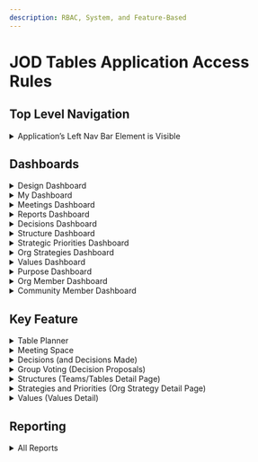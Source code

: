 ```yaml
---
description: RBAC, System, and Feature-Based
---
```


# JOD Tables Application Access Rules

## Top Level Navigation

<details>

<summary>Application’s Left Nav Bar Element is Visible</summary>

<table><thead><tr><th width="190.8203125"></th><th align="center">Super Admin</th><th align="center">Org Admin</th><th width="119.21484375" align="center">Designer</th><th width="109.87890625" align="center">User</th></tr></thead><tbody><tr><td>Design</td><td align="center">✅</td><td align="center">✅</td><td align="center">✅</td><td align="center">✅</td></tr><tr><td>My Dashboard</td><td align="center">✅</td><td align="center">✅</td><td align="center">✅</td><td align="center">✅</td></tr><tr><td>Meetings</td><td align="center">✅</td><td align="center">✅</td><td align="center">✅</td><td align="center">✅</td></tr><tr><td>Reports</td><td align="center">✅</td><td align="center">✅</td><td align="center">✅</td><td align="center">✅</td></tr><tr><td>Decisions🔒</td><td align="center">✅</td><td align="center">✅</td><td align="center">✅</td><td align="center">❌</td></tr><tr><td>Structure🔒</td><td align="center">✅</td><td align="center">✅</td><td align="center">✅</td><td align="center">❌</td></tr><tr><td>Strategic Priorities</td><td align="center">✅</td><td align="center">✅</td><td align="center">✅</td><td align="center">✅</td></tr><tr><td>Org Strategies</td><td align="center">✅</td><td align="center">✅</td><td align="center">✅</td><td align="center">✅</td></tr><tr><td>Values</td><td align="center">✅</td><td align="center">✅</td><td align="center">✅</td><td align="center">✅</td></tr><tr><td>Org Members🔒</td><td align="center">✅</td><td align="center">✅</td><td align="center">❌</td><td align="center">❌</td></tr><tr><td>Community Mbrs🔒</td><td align="center">✅</td><td align="center">✅</td><td align="center">❌</td><td align="center">❌</td></tr></tbody></table>

</details>

## Dashboards

<details>

<summary>Design Dashboard</summary>

<table><thead><tr><th width="202.0390625"></th><th align="center">Super Admin</th><th width="115.85546875" align="center">Org Admin</th><th width="113.625" align="center">Designer</th><th width="107.58984375" align="center">User</th></tr></thead><tbody><tr><td>Can View</td><td align="center">✅</td><td align="center">✅</td><td align="center">✅</td><td align="center">✅</td></tr><tr><td>Can Click to Detail</td><td align="center">✅</td><td align="center">✅</td><td align="center">✅</td><td align="center">❌ (??)</td></tr><tr><td>Can Filter</td><td align="center">✅</td><td align="center">✅</td><td align="center">☑️</td><td align="center">☑️</td></tr><tr><td>Can Sort</td><td align="center">✅</td><td align="center">✅</td><td align="center">❌</td><td align="center">❌</td></tr><tr><td>Create Record from Dashboard</td><td align="center">◻️</td><td align="center">◻️</td><td align="center">◻️</td><td align="center">◻️</td></tr><tr><td>Delete from Dashboard</td><td align="center">◻️</td><td align="center">◻️</td><td align="center">◻️</td><td align="center">◻️</td></tr></tbody></table>

{% hint style="info" %}
Notes:

1. ◻️ = N/A
2. ☑️ = partial capacity. Can show/hide Table Participants or Represented Groups
3. Sort = Tables and Teams only
4. ?? = Why Not
{% endhint %}

</details>

<details>

<summary>My Dashboard</summary>

<table><thead><tr><th width="251.234375"></th><th width="121.26171875" align="center">Super Admin</th><th width="111.08203125" align="center">Org Admin</th><th width="102.43359375" align="center">Designer</th><th width="92.125" align="center">User</th></tr></thead><tbody><tr><td>Can View Page</td><td align="center">✅</td><td align="center">✅</td><td align="center">✅</td><td align="center">✅</td></tr><tr><td>Can View Team/Table Card</td><td align="center"><p>☑️</p><p>(p)</p></td><td align="center"><p>☑️</p><p>(p)</p></td><td align="center"><p>☑️</p><p>(p)</p></td><td align="center"><p>☑️</p><p>(p)</p></td></tr><tr><td>Can Click to Team/Table Detail</td><td align="center"><p>☑️</p><p>(p)</p></td><td align="center"><p>☑️</p><p>(p)</p></td><td align="center"><p>☑️</p><p>(p)</p></td><td align="center"><p>☑️</p><p>(p)</p></td></tr><tr><td>Can View My Open Commitments</td><td align="center"><p>☑️</p><p>(p)</p></td><td align="center"><p>☑️</p><p>(p)</p></td><td align="center"><p>☑️</p><p>(p)</p></td><td align="center"><p>☑️</p><p>(p)</p></td></tr><tr><td>Can View My Open Group Lead Tasks</td><td align="center"><p>☑️</p><p>(gl)</p></td><td align="center"><p>☑️</p><p>(gl)</p></td><td align="center"><p>☑️</p><p>(gl)</p></td><td align="center"><p>☑️</p><p>(gl)</p></td></tr><tr><td>Can Filter</td><td align="center">✅</td><td align="center">✅</td><td align="center">✅</td><td align="center">✅</td></tr><tr><td>Can Sort</td><td align="center">◻️</td><td align="center">◻️</td><td align="center">◻️</td><td align="center">◻️</td></tr><tr><td>Create Record from Dashboard</td><td align="center">◻️</td><td align="center">◻️</td><td align="center">◻️</td><td align="center">◻️</td></tr><tr><td>Delete from Dashboard</td><td align="center">◻️</td><td align="center">◻️</td><td align="center">◻️</td><td align="center">◻️</td></tr></tbody></table>

{% hint style="info" %}
Notes:

1. ◻️ = N/A
2. ☑️(p) = only for Teams/Table where the user is a participant
3. ☑️(gl) = only for Teams/Table where the user is a Group Lead
4. Filter = active vs inactive
5. All users can mark their Commitments as “Ready”
{% endhint %}

</details>

<details>

<summary>Meetings Dashboard</summary>

<table><thead><tr><th width="198.296875"></th><th align="center">Super Admin</th><th width="125.91796875" align="center">Org Admin</th><th width="118.3828125" align="center">Designer</th><th width="101.45703125" align="center">User</th></tr></thead><tbody><tr><td>Can View Summary Info</td><td align="center">✅</td><td align="center">✅</td><td align="center">✅</td><td align="center"><p>☑️</p><p>(p)</p></td></tr><tr><td>Can Click to Detail</td><td align="center"><p>☑️</p><p>(p)</p></td><td align="center"><p>☑️</p><p>(p)</p></td><td align="center"><p>☑️</p><p>(p)</p></td><td align="center"><p>☑️</p><p>(p)</p></td></tr><tr><td>Can Filter</td><td align="center">✅</td><td align="center">✅</td><td align="center">✅</td><td align="center"><p>☑️</p><p>(p)</p></td></tr><tr><td>Can Sort</td><td align="center">◻️</td><td align="center">◻️</td><td align="center">◻️</td><td align="center">◻️</td></tr><tr><td>Create Record from Dashboard</td><td align="center"><p>☑️</p><p>(gl)</p></td><td align="center"><p>☑️</p><p>(gl)</p></td><td align="center"><p>☑️</p><p>(gl)</p></td><td align="center"><p>☑️</p><p>(gl)</p></td></tr><tr><td>Delete from Dashboard</td><td align="center">◻️</td><td align="center">◻️</td><td align="center">◻️</td><td align="center">◻️</td></tr></tbody></table>

{% hint style="info" %}
Notes:

1. ◻️ = N/A
2. ☑️ (p) = partial capacity for view, filter, and click to: only for Groups where they are a participant
3. ☑️(gl) = partial capacity for create from dashboard: only where User is a GL for the team/table
4. Filter = active vs inactive, user tables/teams, and meeting start time
{% endhint %}

</details>

<details>

<summary>Reports Dashboard</summary>

<table><thead><tr><th width="164.1875"></th><th align="center">Super Admin</th><th align="center">Org Admin</th><th align="center">Designer</th><th align="center">User</th></tr></thead><tbody><tr><td>Can View Page</td><td align="center">✅</td><td align="center">✅</td><td align="center">✅</td><td align="center">✅</td></tr><tr><td>Can View Report Summary Info</td><td align="center">✅</td><td align="center">✅</td><td align="center">✅</td><td align="center">☑️</td></tr><tr><td>Can Click to Detailed Report</td><td align="center">✅</td><td align="center">✅</td><td align="center">✅</td><td align="center">☑️</td></tr><tr><td>Can Filter List</td><td align="center">◻️</td><td align="center">◻️</td><td align="center">◻️</td><td align="center">◻️</td></tr><tr><td>Can Sort List</td><td align="center">◻️</td><td align="center">◻️</td><td align="center">◻️</td><td align="center">◻️</td></tr></tbody></table>

{% hint style="info" %}
Notes:

1. ◻️ = N/A
2. ☑️ = partial capacity: Only Unlocked Reports (reports <mark style="color:red;">WITHOUT</mark> the 🔒 icon)
{% endhint %}

</details>

<details>

<summary>Decisions Dashboard</summary>

<table><thead><tr><th width="189.44921875"></th><th width="127.3125" align="center">Super Admin</th><th align="center">Org Admin</th><th width="115.46484375" align="center">Designer</th><th width="112.96875" align="center">User</th></tr></thead><tbody><tr><td>Can View Page</td><td align="center">✅</td><td align="center">✅</td><td align="center">✅</td><td align="center">❌</td></tr><tr><td>Update Record from Dashboard</td><td align="center"><p>☑️</p><p>(gl)</p><p>(See note 3)</p></td><td align="center"><p>☑️</p><p>(gl)</p><p>(See note 3)</p></td><td align="center"><p>☑️</p><p>(gl)</p><p>(See note 3)</p></td><td align="center">❌</td></tr><tr><td>Can Click to Detail</td><td align="center"><p>☑️</p><p>(gl)</p></td><td align="center"><p>☑️</p><p>(gl)</p></td><td align="center"><p>☑️</p><p>(gl)</p></td><td align="center">❌</td></tr><tr><td>Can Filter</td><td align="center">✅</td><td align="center">✅</td><td align="center">✅</td><td align="center">❌</td></tr><tr><td>Can Sort</td><td align="center">◻️</td><td align="center">◻️</td><td align="center">◻️</td><td align="center">◻️</td></tr><tr><td>Create Record from Dashboard</td><td align="center">◻️</td><td align="center">◻️</td><td align="center">◻️</td><td align="center">◻️</td></tr><tr><td>Delete from Dashboard</td><td align="center"><p>☑️</p><p>(gl)</p></td><td align="center"><p>☑️</p><p>(gl)</p></td><td align="center"><p>☑️</p><p>(gl)</p></td><td align="center">❌</td></tr></tbody></table>

{% hint style="info" %}
Notes:

1. ◻️ = N/A
2. ☑️(gl) = partial capacity:  only where User is GL for the team/table who created the decision (record deletion occurs via popup of decision record on page).
3. These users can update decision records via a popup on the dashboard screen.
{% endhint %}

</details>

<details>

<summary>Structure Dashboard</summary>

<table><thead><tr><th width="199.80078125"></th><th align="center">Super Admin</th><th width="120.8203125" align="center">Org Admin</th><th width="107.30078125" align="center">Designer</th><th width="114.81640625" align="center">User</th></tr></thead><tbody><tr><td>Can View</td><td align="center">✅</td><td align="center">✅</td><td align="center">✅</td><td align="center">❌</td></tr><tr><td>Can Click to Detail</td><td align="center">✅</td><td align="center">✅</td><td align="center">✅</td><td align="center">❌</td></tr><tr><td>Can Filter</td><td align="center">✅</td><td align="center">✅</td><td align="center">✅</td><td align="center">❌</td></tr><tr><td>Can Sort</td><td align="center">✅</td><td align="center">✅</td><td align="center">✅</td><td align="center">❌</td></tr><tr><td>Create Record from Dashboard</td><td align="center">✅</td><td align="center">✅</td><td align="center">✅</td><td align="center">❌</td></tr><tr><td>Delete from Dashboard</td><td align="center">◻️</td><td align="center">◻️</td><td align="center">◻️</td><td align="center">◻️</td></tr></tbody></table>

{% hint style="info" %}
Notes:

1. ◻️ = N/A
{% endhint %}

</details>

<details>

<summary>Strategic Priorities Dashboard</summary>

<table><thead><tr><th width="196.734375"></th><th align="center">Super Admin</th><th width="110.69921875" align="center">Org Admin</th><th align="center">Designer</th><th width="101.94921875" align="center">User</th></tr></thead><tbody><tr><td>Can View</td><td align="center">✅</td><td align="center">✅</td><td align="center">✅</td><td align="center">❌</td></tr><tr><td>Can Click to Detail</td><td align="center">✅</td><td align="center">✅</td><td align="center">✅</td><td align="center">❌</td></tr><tr><td>Can Filter</td><td align="center">✅</td><td align="center">✅</td><td align="center">✅</td><td align="center">❌</td></tr><tr><td>Can Sort</td><td align="center">◻️</td><td align="center">◻️</td><td align="center">◻️</td><td align="center">◻️</td></tr><tr><td>Create Record from Dashboard</td><td align="center">◻️</td><td align="center">◻️</td><td align="center">◻️</td><td align="center">◻️</td></tr><tr><td>Delete from Dashboard</td><td align="center">◻️</td><td align="center">◻️</td><td align="center">◻️</td><td align="center">◻️</td></tr></tbody></table>

{% hint style="info" %}
Notes:

1. ◻️ = N/A
{% endhint %}

</details>

<details>

<summary>Org Strategies Dashboard</summary>

<table><thead><tr><th width="197.9296875"></th><th align="center">Super Admin</th><th align="center">Org Admin</th><th width="103.4296875" align="center">Designer</th><th width="110.94140625" align="center">User</th></tr></thead><tbody><tr><td>Can View</td><td align="center">✅</td><td align="center">✅</td><td align="center">✅</td><td align="center">✅</td></tr><tr><td>Can Click to Detail</td><td align="center">✅</td><td align="center">✅</td><td align="center">✅</td><td align="center">✅</td></tr><tr><td>Can Filter</td><td align="center">✅</td><td align="center">✅</td><td align="center">✅</td><td align="center">✅</td></tr><tr><td>Can Sort</td><td align="center">✅</td><td align="center">✅</td><td align="center">❌</td><td align="center">❌</td></tr><tr><td>Create Record from Dashboard</td><td align="center">✅</td><td align="center">✅</td><td align="center">❌</td><td align="center">❌</td></tr><tr><td>Delete from Dashboard</td><td align="center">◻️</td><td align="center">◻️</td><td align="center">◻️</td><td align="center">◻️</td></tr></tbody></table>

{% hint style="info" %}
Notes:

1. ◻️ = N/A
2. Filter = active vs inactive
{% endhint %}

</details>

<details>

<summary>Values Dashboard</summary>

<table><thead><tr><th width="200.46875"></th><th align="center">Super Admin</th><th align="center">Org Admin</th><th width="108.63671875" align="center">Designer</th><th width="110" align="center">User</th></tr></thead><tbody><tr><td>Can View</td><td align="center">✅</td><td align="center">✅</td><td align="center">✅</td><td align="center">✅</td></tr><tr><td>Can Click to Detail</td><td align="center">✅</td><td align="center">✅</td><td align="center">✅</td><td align="center">✅</td></tr><tr><td>Can Filter</td><td align="center">✅</td><td align="center">✅</td><td align="center">✅</td><td align="center">✅</td></tr><tr><td>Can Sort</td><td align="center">✅</td><td align="center">✅</td><td align="center">❌</td><td align="center">❌</td></tr><tr><td>Create Record from Dashboard</td><td align="center">✅</td><td align="center">✅</td><td align="center">❌</td><td align="center">❌</td></tr><tr><td>Delete from Dashboard</td><td align="center">◻️</td><td align="center">◻️</td><td align="center">◻️</td><td align="center">◻️</td></tr></tbody></table>

{% hint style="info" %}
Notes:

1. ◻️ = N/A
2. Filter = active vs inactive
{% endhint %}

</details>

<details>

<summary>Purpose Dashboard</summary>

<table><thead><tr><th width="209.60546875"></th><th align="center">Super Admin</th><th align="center">Org Admin</th><th width="107.08203125" align="center">Designer</th><th width="100.53125" align="center">User</th></tr></thead><tbody><tr><td>Can View</td><td align="center">✅</td><td align="center">✅</td><td align="center">✅</td><td align="center">✅</td></tr><tr><td>Can Click to Detail</td><td align="center">◻️</td><td align="center">◻️</td><td align="center">◻️</td><td align="center">◻️</td></tr><tr><td>Can Filter</td><td align="center">✅</td><td align="center">✅</td><td align="center">❌</td><td align="center">❌</td></tr><tr><td>Can Sort</td><td align="center">◻️</td><td align="center">◻️</td><td align="center">◻️</td><td align="center">◻️</td></tr><tr><td>Create Record from Dashboard</td><td align="center">✅</td><td align="center">✅</td><td align="center">❌</td><td align="center">❌</td></tr><tr><td>Delete from Dashboard</td><td align="center">◻️</td><td align="center">◻️</td><td align="center">◻️</td><td align="center">◻️</td></tr></tbody></table>

{% hint style="info" %}
Notes:

1. ◻️ = N/A
2. Filter = view previous versions
3. Records can be updated by the same groups that can create them from this dashboard (via a popup screen)
{% endhint %}

</details>

<details>

<summary>Org Member Dashboard</summary>

<table><thead><tr><th width="208.84375"></th><th align="center">Super Admin</th><th align="center">Org Admin</th><th width="103.90625" align="center">Designer</th><th width="103.87890625" align="center">User</th></tr></thead><tbody><tr><td>Can View</td><td align="center">✅</td><td align="center">✅</td><td align="center">❌</td><td align="center">❌</td></tr><tr><td>Can Click to Detail</td><td align="center">✅</td><td align="center">✅</td><td align="center">❌</td><td align="center">❌</td></tr><tr><td>Can Filter</td><td align="center">✅</td><td align="center">✅</td><td align="center">❌</td><td align="center">❌</td></tr><tr><td>Can Sort</td><td align="center">◻️</td><td align="center">◻️</td><td align="center">◻️</td><td align="center">◻️</td></tr><tr><td>Create Record from Dashboard</td><td align="center">✅</td><td align="center">✅</td><td align="center">❌</td><td align="center">❌</td></tr><tr><td>Delete from Dashboard</td><td align="center">◻️</td><td align="center">◻️</td><td align="center">◻️</td><td align="center">◻️</td></tr></tbody></table>

{% hint style="info" %}
Notes:

1. ◻️ = N/A
2. Filter = active vs inactive, and search
{% endhint %}

</details>

<details>

<summary>Community Member Dashboard</summary>



<table><thead><tr><th width="205.61328125"></th><th align="center">Super Admin</th><th align="center">Org Admin</th><th width="117.625" align="center">Designer</th><th width="94.7890625" align="center">User</th></tr></thead><tbody><tr><td>Can View</td><td align="center">✅</td><td align="center">✅</td><td align="center">❌</td><td align="center">❌</td></tr><tr><td>Can Click to Detail</td><td align="center">✅</td><td align="center">✅</td><td align="center">❌</td><td align="center">❌</td></tr><tr><td>Can Filter</td><td align="center">✅</td><td align="center">✅</td><td align="center">❌</td><td align="center">❌</td></tr><tr><td>Can Sort</td><td align="center">◻️</td><td align="center">◻️</td><td align="center">◻️</td><td align="center">◻️</td></tr><tr><td>Create Record from Dashboard</td><td align="center">✅</td><td align="center">✅</td><td align="center">❌</td><td align="center">❌</td></tr><tr><td>Delete from Dashboard</td><td align="center">◻️</td><td align="center">◻️</td><td align="center">◻️</td><td align="center">◻️</td></tr></tbody></table>

{% hint style="info" %}
Notes:

1. ◻️ = N/A
2. Filter = active vs inactive, and search
{% endhint %}

</details>

## Key Feature

<details>

<summary>Table Planner</summary>

{% hint style="info" %}
&#x20;<mark style="color:blue;">**GLOBAL RULE FOR THE TEAM/TABLE PLANNER**</mark>

<mark style="color:blue;">Users must be on a given Team/Table in order to access its Planner details page. The following grid identifies what the different roles can access on the Team/Table Planner page once there.</mark>&#x20;
{% endhint %}

<table><thead><tr><th></th><th width="157.86328125" align="center">Super Admin</th><th width="120.87109375" align="center">Org Admin</th><th width="111.40625" align="center">Designer</th><th width="101.6875" align="center">User</th></tr></thead><tbody><tr><td><mark style="color:blue;"><strong>SECTION:</strong></mark></td><td align="center"><mark style="color:blue;"><strong>Top Navigation</strong></mark>                               </td><td align="center"></td><td align="center"></td><td align="center"></td></tr><tr><td>Planner Tools Dropdown</td><td align="center"><p>☑️</p><p>(gl)</p></td><td align="center"><p>☑️</p><p>(gl)</p></td><td align="center"><p>☑️</p><p>(gl)</p></td><td align="center"><p>☑️</p><p>(gl)</p></td></tr><tr><td><mark style="color:blue;"><strong>SECTION:</strong></mark></td><td align="center"><mark style="color:blue;"><strong>Meetings</strong></mark>                               </td><td align="center"></td><td align="center"></td><td align="center"></td></tr><tr><td>READ Summary</td><td align="center">☑️<br>(p)</td><td align="center">☑️<br>(p)</td><td align="center">☑️<br>(p)</td><td align="center">☑️<br>(p)</td></tr><tr><td>READ Detail</td><td align="center">☑️<br>(p)</td><td align="center">☑️<br>(p)</td><td align="center">☑️<br>(p)</td><td align="center">☑️<br>(p)</td></tr><tr><td>Filter List</td><td align="center">☑️<br>(p)</td><td align="center">☑️<br>(p)</td><td align="center">☑️<br>(p)</td><td align="center">☑️<br>(p)</td></tr><tr><td>CREATE Record</td><td align="center"><p>☑️</p><p>(gl)</p></td><td align="center"><p>☑️</p><p>(gl)</p></td><td align="center"><p>☑️</p><p>(gl)</p></td><td align="center"><p>☑️</p><p>(gl)</p></td></tr><tr><td>UPDATE Record (from page)</td><td align="center"><p>☑️</p><p>(gl)</p><p>(See note:1)</p></td><td align="center"><p>☑️</p><p>(gl)</p><p>(See note:1)</p></td><td align="center"><p>☑️</p><p>(gl)</p><p>(See note:1)</p></td><td align="center"><p>☑️</p><p>(gl)</p><p>(See note:1)</p></td></tr><tr><td>Sort List</td><td align="center">◻️</td><td align="center">◻️</td><td align="center">◻️</td><td align="center">◻️</td></tr><tr><td>DELETE Record (from page)</td><td align="center">❌</td><td align="center">❌</td><td align="center">❌</td><td align="center">❌</td></tr><tr><td><mark style="color:blue;"><strong>SECTION:</strong></mark> </td><td align="center"><mark style="color:blue;"><strong>Actions</strong></mark>                                                                 </td><td align="center"></td><td align="center"></td><td align="center"></td></tr><tr><td>READ Summary</td><td align="center">☑️<br>(p)</td><td align="center">☑️<br>(p)</td><td align="center">☑️<br>(p)</td><td align="center">☑️<br>(p)</td></tr><tr><td>READ Detail</td><td align="center">☑️<br>(p)</td><td align="center">☑️<br>(p)</td><td align="center">☑️<br>(p)</td><td align="center">☑️<br>(p)</td></tr><tr><td>Filter List</td><td align="center">☑️<br>(p)</td><td align="center">☑️<br>(p)</td><td align="center">☑️<br>(p)</td><td align="center">☑️<br>(p)</td></tr><tr><td>CREATE Record</td><td align="center"><p>☑️</p><p>(gl)</p></td><td align="center"><p>☑️</p><p>(gl)</p></td><td align="center"><p>☑️</p><p>(gl)</p></td><td align="center"><p>☑️</p><p>(gl)</p></td></tr><tr><td>UPDATE Record (from page)</td><td align="center"><p>☑️</p><p>(gl)</p></td><td align="center"><p>☑️</p><p>(gl)</p></td><td align="center"><p>☑️</p><p>(gl)</p></td><td align="center"><p>☑️</p><p>(gl)</p></td></tr><tr><td>Sort List</td><td align="center"><p>☑️</p><p>(gl)</p></td><td align="center"><p>☑️</p><p>(gl)</p></td><td align="center"><p>☑️</p><p>(gl)</p></td><td align="center"><p>☑️</p><p>(gl)</p></td></tr><tr><td>DELETE Record (from page)</td><td align="center"><p>☑️</p><p>(gl)</p></td><td align="center"><p>☑️</p><p>(gl)</p></td><td align="center"><p>☑️</p><p>(gl)</p></td><td align="center"><p>☑️</p><p>(gl)</p></td></tr><tr><td><mark style="color:blue;"><strong>SECTION:</strong></mark> </td><td align="center"><mark style="color:blue;"><strong>Open Commitments</strong></mark>   </td><td align="center"></td><td align="center"></td><td align="center"></td></tr><tr><td>READ Summary</td><td align="center">☑️<br>(p)</td><td align="center">☑️<br>(p)</td><td align="center">☑️<br>(p)</td><td align="center">☑️<br>(p)</td></tr><tr><td>READ Detail</td><td align="center">☑️<br>(p)</td><td align="center">☑️<br>(p)</td><td align="center">☑️<br>(p)</td><td align="center">☑️<br>(p)</td></tr><tr><td>Filter List</td><td align="center">◻️</td><td align="center">◻️</td><td align="center">◻️</td><td align="center">◻️</td></tr><tr><td>CREATE Record</td><td align="center">❌</td><td align="center">❌</td><td align="center">❌</td><td align="center">❌</td></tr><tr><td>UPDATE Record (from page)</td><td align="center">❌</td><td align="center">❌</td><td align="center">❌</td><td align="center">❌</td></tr><tr><td>Sort List</td><td align="center">◻️</td><td align="center">◻️</td><td align="center">◻️</td><td align="center">◻️</td></tr><tr><td>DELETE Record (from page)</td><td align="center">❌</td><td align="center">❌</td><td align="center">❌</td><td align="center">❌</td></tr><tr><td><mark style="color:blue;"><strong>SECTION:</strong></mark> </td><td align="center"><mark style="color:blue;"><strong>Decisions</strong></mark>                                 </td><td align="center"></td><td align="center"></td><td align="center"></td></tr><tr><td>READ Summary</td><td align="center">☑️<br>(p)</td><td align="center">☑️<br>(p)</td><td align="center">☑️<br>(p)</td><td align="center">☑️<br>(p)</td></tr><tr><td>READ Detail</td><td align="center">☑️<br>(p)</td><td align="center">☑️<br>(p)</td><td align="center">☑️<br>(p)</td><td align="center">☑️<br>(p)</td></tr><tr><td>Filter List</td><td align="center">☑️<br>(p)</td><td align="center">☑️<br>(p)</td><td align="center">☑️<br>(p)</td><td align="center">☑️<br>(p)</td></tr><tr><td>CREATE Record</td><td align="center">❌</td><td align="center">❌</td><td align="center">❌</td><td align="center">❌</td></tr><tr><td>UPDATE Record (from page)</td><td align="center"><p>☑️</p><p>(gl)</p></td><td align="center"><p>☑️</p><p>(gl)</p></td><td align="center"><p>☑️</p><p>(gl)</p></td><td align="center"><p>☑️</p><p>(gl)</p></td></tr><tr><td>Sort List</td><td align="center">◻️</td><td align="center">◻️</td><td align="center">◻️</td><td align="center">◻️</td></tr><tr><td>DELETE Record (from page)</td><td align="center"><p>☑️</p><p>(gl)</p></td><td align="center"><p>☑️</p><p>(gl)</p></td><td align="center"><p>☑️</p><p>(gl)</p></td><td align="center"><p>☑️</p><p>(gl)</p></td></tr><tr><td><mark style="color:blue;"><strong>SECTION:</strong></mark> </td><td align="center"><mark style="color:blue;"><strong>Linked Documents</strong></mark>             </td><td align="center"></td><td align="center"></td><td align="center"></td></tr><tr><td>READ Summary</td><td align="center">☑️<br>(p)</td><td align="center">☑️<br>(p)</td><td align="center">☑️<br>(p)</td><td align="center">☑️<br>(p)</td></tr><tr><td>READ Detail</td><td align="center">☑️<br>(p)</td><td align="center">☑️<br>(p)</td><td align="center">☑️<br>(p)</td><td align="center">☑️<br>(p)</td></tr><tr><td>Filter List</td><td align="center">☑️<br>(p)</td><td align="center">☑️<br>(p)</td><td align="center">☑️<br>(p)</td><td align="center">☑️<br>(p)</td></tr><tr><td>CREATE Record</td><td align="center"><p>☑️</p><p>(gl)</p></td><td align="center"><p>☑️</p><p>(gl)</p></td><td align="center"><p>☑️</p><p>(gl)</p></td><td align="center"><p>☑️</p><p>(gl)</p></td></tr><tr><td>UPDATE Record (from page)</td><td align="center"><p>☑️<br>(p)??</p><p>(See note:2)</p></td><td align="center"><p>☑️<br>(p)??</p><p>(See note:2)</p></td><td align="center"><p>☑️<br>(p)??</p><p>(See note:2)</p></td><td align="center"><p>☑️<br>(p)??</p><p>(See note:2)</p></td></tr><tr><td>Sort List</td><td align="center">☑️<br>(p)</td><td align="center">☑️<br>(p)</td><td align="center">☑️<br>(p)</td><td align="center">☑️<br>(p)</td></tr><tr><td>DELETE Record (from page)</td><td align="center"><p>☑️<br>(p)??</p><p>(See note:2)</p></td><td align="center"><p>☑️<br>(p)??</p><p>(See note:2)</p></td><td align="center"><p>☑️<br>(p)??</p><p>(See note:2)</p></td><td align="center"><p>☑️<br>(p)??</p><p>(See note:2)</p></td></tr></tbody></table>

{% hint style="info" %}
Notes:

1. Meeting Name only
2. Should be gl only
{% endhint %}

</details>

<details>

<summary>Meeting Space</summary>

{% hint style="info" %}
&#x20;<mark style="color:blue;">**GLOBAL RULE FOR MEETINGS**</mark>

<mark style="color:blue;">Users must be on a given Team/Table in order to access its meeting details page. The following grid identifies what the different roles can access on the Meeting Space page once there.</mark>&#x20;
{% endhint %}

<table><thead><tr><th></th><th width="166.93359375" align="center">Super Admin</th><th align="center">Org Admin</th><th align="center">Designer</th><th align="center">User</th></tr></thead><tbody><tr><td><mark style="color:blue;"><strong>AREA:</strong></mark></td><td align="center"><mark style="color:blue;"><strong>Entire Meeting</strong></mark>                       </td><td align="center"><mark style="color:blue;"><strong>Record</strong></mark></td><td align="center"></td><td align="center"></td></tr><tr><td>CREATE Meeting</td><td align="center"><p>☑️</p><p>(gl)</p><p>(See note:1)</p></td><td align="center"><p>☑️</p><p>(gl)</p><p>(See note:1)</p></td><td align="center"><p>☑️</p><p>(gl)</p><p>(See note:1)</p></td><td align="center"><p>☑️</p><p>(gl)</p><p>(See note:1)</p></td></tr><tr><td>DELETE Meeting</td><td align="center"><p>☑️</p><p>(gl)</p></td><td align="center"><p>☑️</p><p>(gl)</p></td><td align="center"><p>☑️</p><p>(gl)</p></td><td align="center"><p>☑️</p><p>(gl)</p></td></tr><tr><td><mark style="color:blue;"><strong>SECTION:</strong></mark> </td><td align="center"><mark style="color:blue;"><strong>Left Pane</strong></mark>                     </td><td align="center"></td><td align="center"></td><td align="center"></td></tr><tr><td>READ Summary</td><td align="center"><p>☑️</p><p>(p)</p></td><td align="center"><p>☑️</p><p>(p)</p></td><td align="center"><p>☑️</p><p>(p)</p></td><td align="center"><p>☑️</p><p>(p)</p></td></tr><tr><td>READ Detail</td><td align="center"><p>☑️</p><p>(p)</p></td><td align="center"><p>☑️</p><p>(p)</p></td><td align="center"><p>☑️</p><p>(p)</p></td><td align="center"><p>☑️</p><p>(p)</p></td></tr><tr><td><mark style="color:blue;"><strong>SECTION:</strong></mark> </td><td align="center"><mark style="color:blue;"><strong>Meeting Logistics</strong></mark>       </td><td align="center"></td><td align="center"></td><td align="center"></td></tr><tr><td>READ Summary</td><td align="center"><p>☑️</p><p>(p)</p></td><td align="center"><p>☑️</p><p>(p)</p></td><td align="center"><p>☑️</p><p>(p)</p></td><td align="center"><p>☑️</p><p>(p)</p></td></tr><tr><td>READ Detail</td><td align="center"><p>☑️</p><p>(p)</p></td><td align="center"><p>☑️</p><p>(p)</p></td><td align="center"><p>☑️</p><p>(p)</p></td><td align="center"><p>☑️</p><p>(p)</p></td></tr><tr><td>UPDATE Record (from page)</td><td align="center"><p>☑️</p><p>(gl)</p></td><td align="center"><p>☑️</p><p>(gl)</p></td><td align="center"><p>☑️</p><p>(gl)</p></td><td align="center"><p>☑️</p><p>(gl)</p></td></tr><tr><td><mark style="color:blue;"><strong>SECTION:</strong></mark> </td><td align="center"><mark style="color:blue;"><strong>Meeting Purpose</strong></mark>         </td><td align="center"></td><td align="center"></td><td align="center"></td></tr><tr><td>READ Summary</td><td align="center"><p>☑️</p><p>(p)</p></td><td align="center"><p>☑️</p><p>(p)</p></td><td align="center"><p>☑️</p><p>(p)</p></td><td align="center"><p>☑️</p><p>(p)</p></td></tr><tr><td>READ Detail</td><td align="center"><p>☑️</p><p>(p)</p></td><td align="center"><p>☑️</p><p>(p)</p></td><td align="center"><p>☑️</p><p>(p)</p></td><td align="center"><p>☑️</p><p>(p)</p></td></tr><tr><td>UPDATE Record (from page)</td><td align="center"><p>☑️</p><p>(gl)</p></td><td align="center"><p>☑️</p><p>(gl)</p></td><td align="center"><p>☑️</p><p>(gl)</p></td><td align="center"><p>☑️</p><p>(gl)</p></td></tr><tr><td><mark style="color:blue;"><strong>SECTION:</strong></mark> </td><td align="center"><mark style="color:blue;"><strong>Agenda Topics</strong></mark>           </td><td align="center"></td><td align="center"></td><td align="center"></td></tr><tr><td>READ Summary</td><td align="center"><p>☑️</p><p>(p)</p></td><td align="center"><p>☑️</p><p>(p)</p></td><td align="center"><p>☑️</p><p>(p)</p></td><td align="center"><p>☑️</p><p>(p)</p></td></tr><tr><td>READ Detail</td><td align="center"><p>☑️</p><p>(p)</p></td><td align="center"><p>☑️</p><p>(p)</p></td><td align="center"><p>☑️</p><p>(p)</p></td><td align="center"><p>☑️</p><p>(p)</p></td></tr><tr><td>Filter List</td><td align="center">◻️</td><td align="center">◻️</td><td align="center">◻️</td><td align="center">◻️</td></tr><tr><td>CREATE Record</td><td align="center"><p>☑️</p><p>(gl)</p></td><td align="center"><p>☑️</p><p>(gl)</p></td><td align="center"><p>☑️</p><p>(gl)</p></td><td align="center"><p>☑️</p><p>(gl)</p></td></tr><tr><td>UPDATE Record (from page)</td><td align="center"><p>☑️</p><p>(gl)</p></td><td align="center"><p>☑️</p><p>(gl)</p></td><td align="center"><p>☑️</p><p>(gl)</p></td><td align="center"><p>☑️</p><p>(gl)</p></td></tr><tr><td>Sort List</td><td align="center"><p>☑️</p><p>(gl)</p></td><td align="center"><p>☑️</p><p>(gl)</p></td><td align="center"><p>☑️</p><p>(gl)</p></td><td align="center"><p>☑️</p><p>(gl)</p></td></tr><tr><td>DELETE Record (from page)</td><td align="center"><p>☑️</p><p>(gl)</p></td><td align="center"><p>☑️</p><p>(gl)</p></td><td align="center"><p>☑️</p><p>(gl)</p></td><td align="center"><p>☑️</p><p>(gl)</p></td></tr><tr><td><mark style="color:blue;"><strong>SECTION:</strong></mark> </td><td align="center"><mark style="color:blue;"><strong>Linked Documents</strong></mark>      </td><td align="center"></td><td align="center"></td><td align="center"></td></tr><tr><td>READ Summary</td><td align="center"><p>☑️</p><p>(p)</p></td><td align="center"><p>☑️</p><p>(p)</p></td><td align="center"><p>☑️</p><p>(p)</p></td><td align="center"><p>☑️</p><p>(p)</p></td></tr><tr><td>READ Detail</td><td align="center"><p>☑️</p><p>(p)</p></td><td align="center"><p>☑️</p><p>(p)</p></td><td align="center"><p>☑️</p><p>(p)</p></td><td align="center"><p>☑️</p><p>(p)</p></td></tr><tr><td>Filter List</td><td align="center">◻️</td><td align="center">◻️</td><td align="center">◻️</td><td align="center">◻️</td></tr><tr><td>CREATE Record</td><td align="center"><p>☑️</p><p>(gl)</p></td><td align="center"><p>☑️</p><p>(gl)</p></td><td align="center"><p>☑️</p><p>(gl)</p></td><td align="center"><p>☑️</p><p>(gl)</p></td></tr><tr><td>UPDATE Record (from page)</td><td align="center">❌</td><td align="center">❌</td><td align="center">❌</td><td align="center">❌</td></tr><tr><td>Sort List</td><td align="center">❌</td><td align="center">❌</td><td align="center">❌</td><td align="center">❌</td></tr><tr><td>DELETE Record (from page)</td><td align="center">❌</td><td align="center">❌</td><td align="center">❌</td><td align="center">❌</td></tr><tr><td>Link / Unlink Record</td><td align="center"><p>☑️</p><p>(gl)</p></td><td align="center"><p>☑️</p><p>(gl)</p></td><td align="center"><p>☑️</p><p>(gl)</p></td><td align="center"><p>☑️</p><p>(gl)</p></td></tr><tr><td><mark style="color:blue;"><strong>SECTION:</strong></mark> </td><td align="center"><mark style="color:blue;"><strong>Decision Making</strong></mark>            </td><td align="center"></td><td align="center"></td><td align="center"></td></tr><tr><td>READ Summary</td><td align="center"><p>☑️</p><p>(p)</p></td><td align="center"><p>☑️</p><p>(p)</p></td><td align="center"><p>☑️</p><p>(p)</p></td><td align="center"><p>☑️</p><p>(p)</p></td></tr><tr><td>READ Detail</td><td align="center"><p>☑️</p><p>(p)</p></td><td align="center"><p>☑️</p><p>(p)</p></td><td align="center"><p>☑️</p><p>(p)</p></td><td align="center"><p>☑️</p><p>(p)</p></td></tr><tr><td>Filter List</td><td align="center">◻️</td><td align="center">◻️</td><td align="center">◻️</td><td align="center">◻️</td></tr><tr><td>CREATE Record</td><td align="center"><p>☑️</p><p>(gl)</p></td><td align="center"><p>☑️</p><p>(gl)</p></td><td align="center"><p>☑️</p><p>(gl)</p></td><td align="center"><p>☑️</p><p>(gl)</p></td></tr><tr><td>UPDATE Record (from page)</td><td align="center"><p>☑️</p><p>(gl)</p></td><td align="center"><p>☑️</p><p>(gl)</p></td><td align="center"><p>☑️</p><p>(gl)</p></td><td align="center"><p>☑️</p><p>(gl)</p></td></tr><tr><td>Sort List</td><td align="center">◻️</td><td align="center">◻️</td><td align="center">◻️</td><td align="center">◻️</td></tr><tr><td>DELETE Record (from page)</td><td align="center"><p>☑️</p><p>(gl)</p></td><td align="center"><p>☑️</p><p>(gl)</p></td><td align="center"><p>☑️</p><p>(gl)</p></td><td align="center"><p>☑️</p><p>(gl)</p></td></tr><tr><td><mark style="color:blue;"><strong>SECTION:</strong></mark> </td><td align="center"><mark style="color:blue;"><strong>Commitments</strong></mark>               </td><td align="center"></td><td align="center"></td><td align="center"></td></tr><tr><td>READ Summary</td><td align="center"><p>☑️</p><p>(p)</p></td><td align="center"><p>☑️</p><p>(p)</p></td><td align="center"><p>☑️</p><p>(p)</p></td><td align="center"><p>☑️</p><p>(p)</p></td></tr><tr><td>READ Detail</td><td align="center"><p>☑️</p><p>(p)</p></td><td align="center"><p>☑️</p><p>(p)</p></td><td align="center"><p>☑️</p><p>(p)</p></td><td align="center"><p>☑️</p><p>(p)</p></td></tr><tr><td>Filter List</td><td align="center">◻️</td><td align="center">◻️</td><td align="center">◻️</td><td align="center">◻️</td></tr><tr><td>CREATE Record</td><td align="center"><p>☑️</p><p>(gl)</p></td><td align="center"><p>☑️</p><p>(gl)</p></td><td align="center"><p>☑️</p><p>(gl)</p></td><td align="center"><p>☑️</p><p>(gl)</p></td></tr><tr><td>UPDATE Record (from page)</td><td align="center"><p>☑️</p><p>(gl)</p></td><td align="center"><p>☑️</p><p>(gl)</p></td><td align="center"><p>☑️</p><p>(gl)</p></td><td align="center"><p>☑️</p><p>(gl)</p></td></tr><tr><td>Sort List</td><td align="center"><p>☑️</p><p>(gl)</p></td><td align="center"><p>☑️</p><p>(gl)</p></td><td align="center"><p>☑️</p><p>(gl)</p></td><td align="center"><p>☑️</p><p>(gl)</p></td></tr><tr><td>DELETE Record (from page)</td><td align="center"><p>☑️</p><p>(gl)</p></td><td align="center"><p>☑️</p><p>(gl)</p></td><td align="center"><p>☑️</p><p>(gl)</p></td><td align="center"><p>☑️</p><p>(gl)</p></td></tr><tr><td><mark style="color:blue;"><strong>SECTION:</strong></mark> </td><td align="center"><mark style="color:blue;"><strong>Meeting Notes</strong></mark>              </td><td align="center"></td><td align="center"></td><td align="center"></td></tr><tr><td>READ Notes</td><td align="center"><p>☑️</p><p>(p)</p></td><td align="center"><p>☑️</p><p>(p)</p></td><td align="center"><p>☑️</p><p>(p)</p></td><td align="center"><p>☑️</p><p>(p)</p></td></tr><tr><td>UPDATE Notes (from page)</td><td align="center"><p>☑️</p><p>(See note:2)</p></td><td align="center"><p>☑️</p><p>(See note:2)</p></td><td align="center"><p>☑️</p><p>(See note:2)</p></td><td align="center"><p>☑️</p><p>(See note:2)</p></td></tr><tr><td><mark style="color:blue;"><strong>OTHER</strong></mark> </td><td align="center"><mark style="color:blue;"><strong>Meeting Space</strong></mark>            </td><td align="center"><mark style="color:blue;"><strong>Functionality</strong></mark></td><td align="center"></td><td align="center"></td></tr><tr><td>Email Meeting Agenda</td><td align="center"><p>☑️</p><p>(gl)</p></td><td align="center"><p>☑️</p><p>(gl)</p></td><td align="center"><p>☑️</p><p>(gl)</p></td><td align="center"><p>☑️</p><p>(gl)</p></td></tr><tr><td>Email Meeting Results</td><td align="center"><p>☑️</p><p>(gl)</p></td><td align="center"><p>☑️</p><p>(gl)</p></td><td align="center"><p>☑️</p><p>(gl)</p></td><td align="center"><p>☑️</p><p>(gl)</p></td></tr><tr><td>Create Capture Board</td><td align="center"><p>☑️</p><p>(gl)</p></td><td align="center"><p>☑️</p><p>(gl)</p></td><td align="center"><p>☑️</p><p>(gl)</p></td><td align="center"><p>☑️</p><p>(gl)</p></td></tr><tr><td>Access Capture Board</td><td align="center"><p>☑️</p><p>(See note:3)</p></td><td align="center"><p>☑️</p><p>(See note:3)</p></td><td align="center"><p>☑️</p><p>(See note:3)</p></td><td align="center"><p>☑️</p><p>(See note:3)</p></td></tr><tr><td>Access Voting Room</td><td align="center"><p>☑️</p><p>(p)</p></td><td align="center"><p>☑️</p><p>(p)</p></td><td align="center"><p>☑️</p><p>(p)</p></td><td align="center"><p>☑️</p><p>(p)</p></td></tr><tr><td>Access Planner</td><td align="center"><p>☑️</p><p>(p)</p></td><td align="center"><p>☑️</p><p>(p)</p></td><td align="center"><p>☑️</p><p>(p)</p></td><td align="center"><p>☑️</p><p>(p)</p></td></tr><tr><td>Pull Users to Meeting Space</td><td align="center"><p>☑️</p><p>(gl)</p></td><td align="center"><p>☑️</p><p>(gl)</p></td><td align="center"><p>☑️</p><p>(gl)</p></td><td align="center"><p>☑️</p><p>(gl)</p></td></tr><tr><td>Download Meeting Space info</td><td align="center"><p>☑️</p><p>(p)</p></td><td align="center"><p>☑️</p><p>(p)</p></td><td align="center"><p>☑️</p><p>(p)</p></td><td align="center"><p>☑️</p><p>(p)</p></td></tr></tbody></table>

{% hint style="info" %}
Notes:

1. Meetings can only be created via the Meeting Dashboard or the Team/Table Planner
2. With Note Taker Permission
3. Once a GL has created an initial Capture Board
4. (gl): Group Lead
5. (p):  Group (Team/Table) Participant
{% endhint %}

</details>

<details>

<summary>Decisions (and Decisions Made)</summary>

{% hint style="info" %}
&#x20;<mark style="color:blue;">**GLOBAL RULE FOR DECISION MAKING**</mark>

<mark style="color:blue;">Decisions can only be made within a meeting:</mark>

1. <mark style="color:blue;">a realtime decision made in realtime during a meeting from within a MEETING SPACE</mark>
2. <mark style="color:blue;">a vote decision made from within the GROUP VOTING space</mark> &#x20;

<mark style="color:blue;">The grid below focus on permissions for both. For both the User must be a Group Lead for the team/table they wish to create, update, or delete a decision-made record.</mark>&#x20;
{% endhint %}

**Realtime Decision And Decision From Voting**

|                    |      Super Admin     |       Org Admin      |       Designer       |         User         |
| ------------------ | :------------------: | :------------------: | :------------------: | :------------------: |
| Can View Records   |           ✅          |           ✅          |           ✅          |          ☑️          |
| Can Create Record  | <p>☑️</p><p>(gl)</p> | <p>☑️</p><p>(gl)</p> | <p>☑️</p><p>(gl)</p> | <p>☑️</p><p>(gl)</p> |
| Can Update Records | <p>☑️</p><p>(gl)</p> | <p>☑️</p><p>(gl)</p> | <p>☑️</p><p>(gl)</p> | <p>☑️</p><p>(gl)</p> |
| Can Delete Records | <p>☑️</p><p>(gl)</p> | <p>☑️</p><p>(gl)</p> | <p>☑️</p><p>(gl)</p> | <p>☑️</p><p>(gl)</p> |

{% hint style="info" %}
Notes:

1. ☑️ = Requires user to be a participant of the table they wish to view decision-made records for.&#x20;
{% endhint %}

</details>

<details>

<summary>Group Voting  (Decision Proposals)</summary>

{% hint style="info" %}
&#x20;<mark style="color:blue;">**GLOBAL RULE FOR GROUP VOTING**</mark>

<mark style="color:blue;">A proposal to be voted on must be initiated by a Group Lead for a given Team/Table.  Once initiated, a Vote Administrator can be assigned by a GL to administer the vote for a given proposal. However, the Vote Administrator can be ANY User within the organization (they DO NOT have to be a Team/Table participant or a GL). The Team/Table GL is the only one who can make changes to the Vote Administrator.</mark>&#x20;
{% endhint %}

|            |      Super Admin     |       Org Admin      |       Designer       |         User         |
| ---------- | :------------------: | :------------------: | :------------------: | :------------------: |
| Can View   |          ☑️          |          ☑️          |          ☑️          |          ☑️          |
| Can Create | <p>☑️</p><p>(gl)</p> | <p>☑️</p><p>(gl)</p> | <p>☑️</p><p>(gl)</p> | <p>☑️</p><p>(gl)</p> |
| Can Update | <p>☑️</p><p>(gl)</p> | <p>☑️</p><p>(gl)</p> | <p>☑️</p><p>(gl)</p> | <p>☑️</p><p>(gl)</p> |
| Can Delete | <p>☑️</p><p>(gl)</p> | <p>☑️</p><p>(gl)</p> | <p>☑️</p><p>(gl)</p> | <p>☑️</p><p>(gl)</p> |
| Can Vote   |          ☑️          |          ☑️          |          ☑️          |          ☑️          |

{% hint style="info" %}
Notes:

1. ☑️ = Requires user to be a participant of the proposal Team/Table&#x20;
{% endhint %}

</details>

<details>

<summary>Structures (Teams/Tables Detail Page)</summary>

{% hint style="info" %}
&#x20;<mark style="color:blue;">**GLOBAL RULE FOR STRUCTURES**</mark>

1. <mark style="color:blue;">Structure can only be created from the Organizational Structure summary page or from the initial JOD Onboarder screen.</mark>&#x20;
2. <mark style="color:blue;">Structure information can only be changed from the Team/Table details page or from the initial JOD Onboarder screen.</mark> &#x20;
{% endhint %}

|                        |          Super Admin         |           Org Admin          |           Designer           | User |
| ---------------------- | :--------------------------: | :--------------------------: | :--------------------------: | :--: |
| Can View Page & Detail |               ✅              |               ✅              |               ✅              |   ❌  |
| Can Create Record      | <p>☑️</p><p>(See Note 1)</p> | <p>☑️</p><p>(See Note 1)</p> | <p>☑️</p><p>(See Note 1)</p> |   ❌  |
| Can Update Records     |               ✅              |               ✅              |               ✅              |   ❌  |
| Can Delete Records     |               ✅              |               ✅              |               ❌              |   ❌  |
| Can Close a Team/Table |               ✅              |               ✅              |               ❌              |   ❌  |

{% hint style="info" %}
Notes:

1. ☑️ = These Users can create Teams/Tables, but such creation must occur outside of the detail page. See Global Rules above.
{% endhint %}

</details>

<details>

<summary>Strategies and Priorities  (Org Strategy Detail Page)</summary>

{% hint style="info" %}
&#x20;<mark style="color:blue;">**GLOBAL RULE FOR ORG STRATEGIES**</mark>

1. <mark style="color:blue;">Strategies can only be created from the Org Strategy summary page or from the initial JOD Onboarder screen.</mark>&#x20;
2. <mark style="color:blue;">Strategy information can only be changed from the Org Strategy details page or from the initial JOD Onboarder screen.</mark> &#x20;
3. <mark style="color:blue;">These rules also apply to Strategic Priorities which are part of an Org Strategy.</mark>
{% endhint %}

<table><thead><tr><th width="159.5859375"></th><th align="center">Super Admin</th><th align="center">Org Admin</th><th align="center">Designer</th><th align="center">User</th></tr></thead><tbody><tr><td>Can View Page &#x26; Detail</td><td align="center">✅</td><td align="center">✅</td><td align="center">✅</td><td align="center">✅</td></tr><tr><td>Can Create Record</td><td align="center"><p>☑️</p><p>(See Note 1)</p></td><td align="center"><p>☑️</p><p>(See Note 1)</p></td><td align="center">❌</td><td align="center">❌</td></tr><tr><td>Can Update Records</td><td align="center">✅</td><td align="center">✅</td><td align="center">❌</td><td align="center">❌</td></tr><tr><td>Can Delete Records</td><td align="center">✅</td><td align="center">✅</td><td align="center">❌</td><td align="center">❌</td></tr><tr><td>View Strategy Strength Review Indicator Summary Tool</td><td align="center">✅</td><td align="center">✅</td><td align="center">✅</td><td align="center">✅</td></tr><tr><td>View Strategy Strength Review Detail</td><td align="center">✅</td><td align="center">✅</td><td align="center">❌</td><td align="center">❌</td></tr><tr><td>Update Strategy Strength Review Indicator Record</td><td align="center">✅</td><td align="center">✅</td><td align="center">❌</td><td align="center">❌</td></tr></tbody></table>

{% hint style="info" %}
Notes:

1. ☑️ = These Users can create Org Strategies, but such creation must occur outside of the detail page. See Global Rules above.
{% endhint %}

</details>

<details>

<summary>Values  (Values Detail)</summary>

{% hint style="info" %}
&#x20;<mark style="color:blue;">**GLOBAL RULE FOR VALUES**</mark>

1. <mark style="color:blue;">Values can only be created from the Values summary page.</mark>&#x20;
2. <mark style="color:blue;">Values information can only be changed from the Values detail popup.</mark> &#x20;
{% endhint %}

|                        |          Super Admin         |           Org Admin          | Designer | User |
| ---------------------- | :--------------------------: | :--------------------------: | :------: | :--: |
| Can View Record Detail |               ✅              |               ✅              |     ✅    |   ✅  |
| Can Create Record      | <p>☑️</p><p>(See Note 1)</p> | <p>☑️</p><p>(See Note 1)</p> |     ❌    |   ❌  |
| Can Update Records     |               ✅              |               ✅              |    ✅??   |  ✅?? |
| Can Delete Records     |               ✅              |               ✅              |    ✅??   |  ✅?? |

{% hint style="info" %}
Notes:

1. ☑️ = These Users can create Org Strategies, but such creation must occur outside of the detail page. See Global Rules above.
2. ?? = Issue (needs to be fixed)
{% endhint %}

</details>

## Reporting

<details>

<summary>All Reports</summary>

All Reports <mark style="color:red;">**WITHOUT**</mark> The 🔒 Emoji Next To The Report Name

|          | Super Admin | Org Admin | Designer |         User        |
| -------- | :---------: | :-------: | :------: | :-----------------: |
| Can View |      ✅      |     ✅     |     ✅    | <p>☑️</p><p>(p)</p> |

***

All Reports <mark style="color:green;">**WITH**</mark> The 🔒 Emoji Next To The Report Name

|          | Super Admin | Org Admin | Designer | User |
| -------- | :---------: | :-------: | :------: | :--: |
| Can View |      ✅      |     ✅     |     ✅    |   ❌  |

{% hint style="info" %}
Notes:

1. ☑️  For Table/Team based reports Users can only view reports for Teams/Tables for which they are a participant.&#x20;
{% endhint %}

</details>
